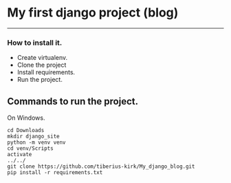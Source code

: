
# My first django project (blog)

---

### How to install it.

* Create virtualenv.
* Clone the project
* Install requirements.
* Run the project.

## Commands to run the project.

On Windows.

```
cd Downloads
mkdir django_site
python -m venv venv
cd venv/Scripts
activate 
../../
git clone https://github.com/tiberius-kirk/My_django_blog.git
pip install -r requirements.txt
```

